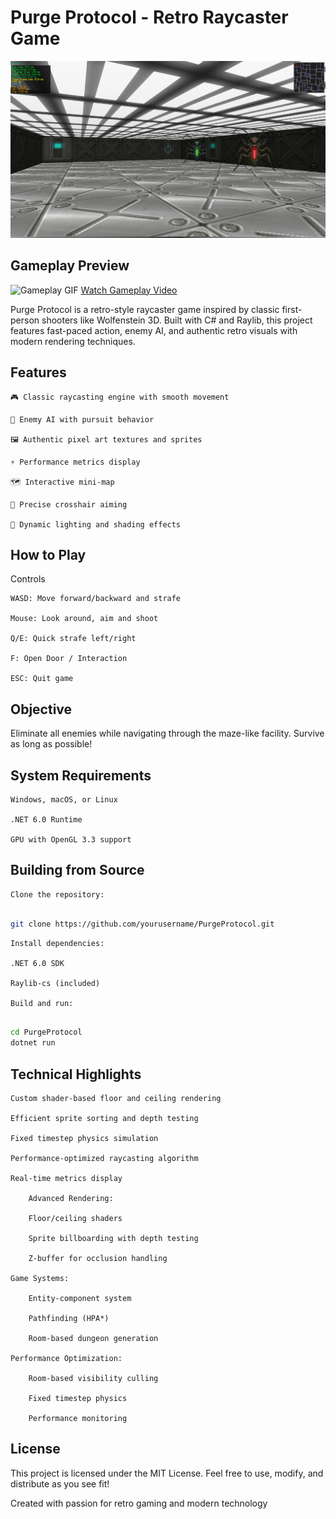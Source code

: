 # Purge Protocol - Retro Raycaster Game

![PurgeProtocol](PurgeProtocol0.png)

## Gameplay Preview

![Gameplay GIF](RayPurgeProtocol.gif)
[Watch Gameplay Video](RayPurgeProtocol.mp4)

Purge Protocol is a retro-style raycaster game inspired by classic first-person shooters like Wolfenstein 3D. Built with C# and Raylib, this project features fast-paced action, enemy AI, and authentic retro visuals with modern rendering techniques.

## Features

    🎮 Classic raycasting engine with smooth movement

    🔫 Enemy AI with pursuit behavior

    🖼️ Authentic pixel art textures and sprites

    ⚡ Performance metrics display

    🗺️ Interactive mini-map

    🎯 Precise crosshair aiming

    🌈 Dynamic lighting and shading effects

## How to Play
Controls

    WASD: Move forward/backward and strafe

    Mouse: Look around, aim and shoot

    Q/E: Quick strafe left/right

    F: Open Door / Interaction

    ESC: Quit game

## Objective

Eliminate all enemies while navigating through the maze-like facility. Survive as long as possible!

## System Requirements

    Windows, macOS, or Linux

    .NET 6.0 Runtime

    GPU with OpenGL 3.3 support

## Building from Source

    Clone the repository:

```bash

git clone https://github.com/yourusername/PurgeProtocol.git
```



    Install dependencies:

    .NET 6.0 SDK

    Raylib-cs (included)

    Build and run:

```bash

cd PurgeProtocol
dotnet run
```

## Technical Highlights

    Custom shader-based floor and ceiling rendering

    Efficient sprite sorting and depth testing

    Fixed timestep physics simulation

    Performance-optimized raycasting algorithm

    Real-time metrics display

        Advanced Rendering:

        Floor/ceiling shaders

        Sprite billboarding with depth testing

        Z-buffer for occlusion handling

    Game Systems:

        Entity-component system

        Pathfinding (HPA*)

        Room-based dungeon generation

    Performance Optimization:

        Room-based visibility culling

        Fixed timestep physics

        Performance monitoring

## License

This project is licensed under the MIT License. Feel free to use, modify, and distribute as you see fit!

Created with passion for retro gaming and modern technology